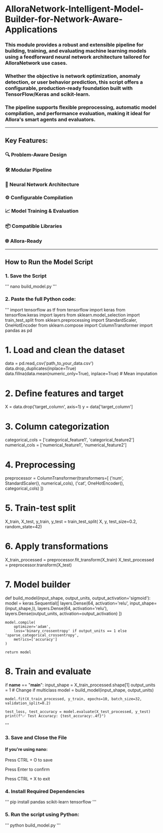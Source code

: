 # AlloraNetwork-Intelligent-Model-Builder-for-Network-Aware-Applications

### This module provides a robust and extensible pipeline for building, training, and evaluating machine learning models using a feedforward neural network architecture tailored for AlloraNetwork use cases.

### Whether the objective is network optimization, anomaly detection, or user behavior prediction, this script offers a configurable, production-ready foundation built with TensorFlow/Keras and scikit-learn.

### The pipeline supports flexible preprocessing, automatic model compilation, and performance evaluation, making it ideal for Allora's smart agents and evaluators.
---

##  Key Features:
   ### 🔍 Problem-Aware Design
   ###  🛠️ Modular Pipeline
   ###  🧠 Neural Network Architecture
   ###  ⚙️ Configurable Compilation
   ###  📈 Model Training & Evaluation
   ###  📦 Compatible Libraries 
   ###  🌐 Allora-Ready

  ---
## How to Run the Model Script

 ### 1. Save the Script
 '''
 nano build_model.py
 '''
 ### 2. Paste the full Python code:
 '''
 import tensorflow as tf
from tensorflow import keras
from tensorflow.keras import layers
from sklearn.model_selection import train_test_split
from sklearn.preprocessing import StandardScaler, OneHotEncoder
from sklearn.compose import ColumnTransformer
import pandas as pd

# 1. Load and clean the dataset
data = pd.read_csv('path_to_your_data.csv')
data.drop_duplicates(inplace=True)
data.fillna(data.mean(numeric_only=True), inplace=True)  # Mean imputation

# 2. Define features and target
X = data.drop('target_column', axis=1)
y = data['target_column']

# 3. Column categorization
categorical_cols = ['categorical_feature1', 'categorical_feature2']
numerical_cols = ['numerical_feature1', 'numerical_feature2']

# 4. Preprocessing
preprocessor = ColumnTransformer(transformers=[
    ('num', StandardScaler(), numerical_cols),
    ('cat', OneHotEncoder(), categorical_cols)
])

# 5. Train-test split
X_train, X_test, y_train, y_test = train_test_split(
    X, y, test_size=0.2, random_state=42)

# 6. Apply transformations
X_train_processed = preprocessor.fit_transform(X_train)
X_test_processed = preprocessor.transform(X_test)

# 7. Model builder
def build_model(input_shape, output_units, output_activation='sigmoid'):
    model = keras.Sequential([
        layers.Dense(64, activation='relu', input_shape=(input_shape,)),
        layers.Dense(64, activation='relu'),
        layers.Dense(output_units, activation=output_activation)
    ])
    
    model.compile(
        optimizer='adam',
        loss='binary_crossentropy' if output_units == 1 else 'sparse_categorical_crossentropy',
        metrics=['accuracy']
    )
    
    return model

# 8. Train and evaluate
if __name__ == "__main__":
    input_shape = X_train_processed.shape[1]
    output_units = 1  # Change if multiclass
    model = build_model(input_shape, output_units)

    model.fit(X_train_processed, y_train, epochs=10, batch_size=32, validation_split=0.2)

    test_loss, test_accuracy = model.evaluate(X_test_processed, y_test)
    print(f"✅ Test Accuracy: {test_accuracy:.4f}")
 '''
###  3. Save and Close the File
#### If you're using nano:

Press CTRL + O to save

Press Enter to confirm

Press CTRL + X to exit

### 4. Install Required Dependencies
 '''
 pip install pandas scikit-learn tensorflow
 '''
### 5. Run the script using Python: 
 '''
 python build_model.py
 '''
